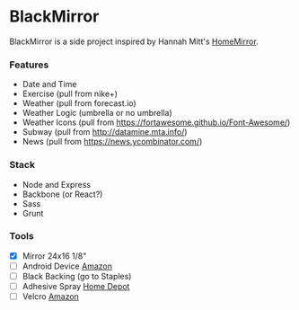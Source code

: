# BlackMirror

BlackMirror is a side project inspired by Hannah Mitt's [HomeMirror](https://github.com/HannahMitt/HomeMirror).

### Features
  
  - Date and Time
  - Exercise (pull from nike+)
  - Weather (pull from forecast.io)
  - Weather Logic (umbrella or no umbrella)
  - Weather Icons (pull from https://fortawesome.github.io/Font-Awesome/)
  - Subway (pull from http://datamine.mta.info/)
  - News (pull from https://news.ycombinator.com/)

### Stack

  - Node and Express
  - Backbone (or React?)
  - Sass
  - Grunt

### Tools

- [x] Mirror 24x16 1/8"
- [ ] Android Device [Amazon](http://www.amazon.com/gp/offer-listing/B009X3UW2G/ref=olp_tab_refurbished?ie=UTF8&condition=refurbished&qid=1441327955&sr=8-1)
- [ ] Black Backing (go to Staples)
- [ ] Adhesive Spray [Home Depot](http://www.homedepot.com/p/3M-Super-77-16-75-fl-oz-Multi-Purpose-Spray-Adhesive-77-CC/100067550)
- [ ] Velcro [Amazon](http://www.amazon.com/VELCRO-Industrial-Strength-Wide-Black/dp/B00006RSP1/ref=sr_1_2?ie=UTF8&qid=1442924711&sr=8-2&keywords=strong+velcro+strips)